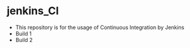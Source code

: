 # jenkins_CI
- This repository is for the usage of Continuous Integration by Jenkins
- Build 1
- Build 2
